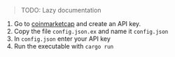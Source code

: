 
> TODO: Lazy documentation

1. Go to [coinmarketcap](https://coinmarketcap.com/api/) and create an API key.
2. Copy the file `config.json.ex` and name it `config.json`
3. In `config.json` enter your API key
4. Run the executable with `cargo run`
